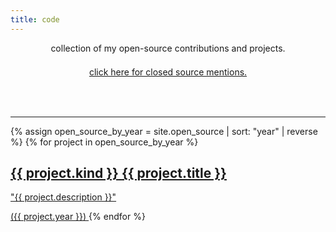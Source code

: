 ```yaml
---
title: code
---
```

<div class="page-content-container">
  <header>
    <p>collection of my open-source contributions and projects.</p>
    <a href="/closed-source"><p style="padding: 0.5em 0;">click here for closed source mentions.</p></a>
  </header>

  <hr class="page-content-divider">

  <section class="page-content-collection-container">
    {% assign open_source_by_year = site.open_source | sort: "year" | reverse %}
    {% for project in open_source_by_year %}
    <a class="page-content-collection-item code-project-url" href="{{ project.url }}">
      <h2><span class="monokai-symbol">{{ project.kind }}</span> <span class="monokai-constant">{{ project.title }}</span></h2>
      <p class="monokai-string">"{{ project.description }}"</p>
      (<span class="monokai-number">{{ project.year }}</span>)
    </a>
    {% endfor %}
  </section>
</div>
